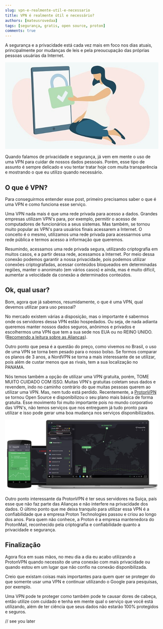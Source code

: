 ```yaml
---
slug: vpn-e-realmente-util-e-necessario
title: VPN é realmente útil e necessário?
authors: [mateusrovedaa]
tags: [segurança, gratis, open source, proton]
comments: true
---
```


A segurança e a privacidade está cada vez mais em foco nos dias atuais, principalmente por mudanças de leis e pela preoucupação das próprias pessoas usuárias da Internet.

![Segurança em um smartphone](./device.jpg)

Quando falamos de privacidade e segurança, já vem em mente o uso de uma VPN para cuidar de nossos dados pessoais. Porém, esse tipo de assunto é sempre delicado e vou tentar tratar hoje com muita transparência e mostrando o que eu utilizo quando necessário.

## O que é VPN?

Para conseguirmos entender esse post, primeiro precisamos saber o que é uma VPN e como funciona esse serviço.

Uma VPN nada mais é que uma rede privada para acesso a dados. Grandes empresas utilizam VPN's para, por exemplo, permitir o acesso de computadores de funcionários a seus sistemas. Mas também, se tornou muito popular as VPN's para usuários finais acessarem a Internet. O conceito é o mesmo, utilizamos uma rede privada para acessarmos uma rede pública e termos acesso a informação que queremos.

Resumindo, acessamos uma rede privada segura, utilizando criptografia em muitos casos, e a partir dessa rede, acessamos a Internet. Por meio dessa conexão podemos garantir a nossa privacidade, pois podemos utilizar conexões criptografadas, acessar conteúdos bloqueados em determinadas regiões, manter o anonimato (em vários casos) e ainda, mas é muito difícil, aumentar a velocidade da conexão a determinados conteúdos.

## Ok, qual usar?

Bom, agora que já sabemos, resumidamente, o que é uma VPN, qual devemos utilizar para uso pessoal?

No mercado existem várias a disposição, mas o importante é sabermos onde os servidores dessa VPN estão hospedados. Ou seja, de nada adianta queremos manter nossos dados seguros, anônimos e privados e escolhermos uma VPN que tem a sua sede nos EUA ou no REINO UNIDO. ([Recomendo a leitura sobre as Alianças](https://pt.vpnmentor.com/blog/paises-dos-cinco-olhos-ou-novo-olhoscatorze-olhos-crucial-para-os-usuarios-de-vpn-entenderem/)).

Outro ponto que pesa é a questão do preço, como vivemos no Brasil, o uso de uma VPN se torna bem pesado para o nosso bolso. Se formos comparar os planos de 3 anos, a NordVPN se torna a mais interessante de se utilizar, pois além de custar menos que as rivais, tem a sua localização no PANAMA. 

Nós temos também a opção de utilizar uma VPN gratuita, porém, TOME MUITO CUIDADO COM ISSO. Muitas VPN's gratuitas coletam seus dados e revendem, indo no caminho contrário do que muitas pessoas querem ao utilizar uma VPN. Mas, nem tudo está perdido. Recentemente, a [ProtonVPN](https://protonvpn.com/pt_br/) se tornou Open Source e disponibilizou o seu plano mais básica de forma gratuita. Esse movimento foi muito importante pois no mundo corporativo das VPN's, não temos serviços que nos entreguem já tudo pronto para utilizar e isso pode gerar uma boa mudança nos serviços disponibilizados.

![proton vpn produtos](./protonvpn.jpg)

Outro ponto interessante da ProtonVPN é ter seus servidores na Suiça, país esse que não faz parte das Alianças e não interfere na privacidade dos dados. O último ponto que me deixa tranquilo para utilizar essa VPN é a confiabilidade que a empresa Proton Technologies passou e criou ao longo dos anos. Para quem não conhece, a Proton é a empresa mantenedora do ProtonMail, reconhecido pela criptografia e confiabilidade quanto a privacidade e segurança.

## Finalização

Agora fica em suas mãos, no meu dia a dia eu acabo utilizando a ProtonVPN quando necessito de uma conexão com mais privacidade ou quando estou em um lugar que não confio na conexão disponibilizada.

Creio que existam coisas mais importantes para quem quer se proteger do que somente usar uma VPN e continuar utilizando o Google para pesquisas, por exemplo.

Uma VPN pode te proteger como também pode te causar dores de cabeça, então utilize com cuidado e tenha em mente qual o serviço que você está utilizando, além de ter ciência que seus dados não estarão 100% protegidos e seguros.

// see you later
